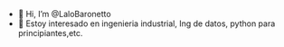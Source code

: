 - 👋 Hi, I’m @LaloBaronetto
- 👀 Estoy interesado en ingenieria industrial, Ing de datos, python para principiantes,etc.

<!---
LaloBaronetto/LaloBaronetto is a ✨ special ✨ repository because its `README.md` (this file) appears on your GitHub profile.
You can click the Preview link to take a look at your changes.
--->
